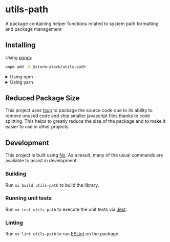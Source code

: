 <!-- START header -->
<!-- END header -->

# utils-path

A package containing helper functions related to system path formatting and
package management

<!-- START doctoc -->
<!-- END doctoc -->

## Installing

Using [pnpm](http://pnpm.io):

```bash
pnpm add -D @storm-stack/utils-path
```

<details>
  <summary>Using npm</summary>

```bash
npm install -D @storm-stack/utils-path
```

</details>

<details>
  <summary>Using yarn</summary>

```bash
yarn add -D @storm-stack/utils-path
```

</details>

## Reduced Package Size

This project uses [tsup](https://tsup.egoist.dev/) to package the source code
due to its ability to remove unused code and ship smaller javascript files
thanks to code splitting. This helps to greatly reduce the size of the package
and to make it easier to use in other projects.

## Development

This project is built using [Nx](https://nx.dev). As a result, many of the usual
commands are available to assist in development.

### Building

Run `nx build utils-path` to build the library.

### Running unit tests

Run `nx test utils-path` to execute the unit tests via
[Jest](https://jestjs.io).

### Linting

Run `nx lint utils-path` to run [ESLint](https://eslint.org/) on the package.

<!-- START footer -->
<!-- END footer -->
